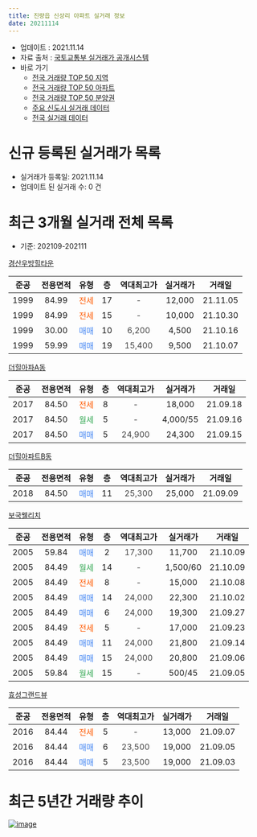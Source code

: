 ```yaml
---
title: 진량읍 신상리 아파트 실거래 정보
date: 20211114
---
```


* 업데이트 : 2021.11.14
* 자료 출처 : [국토교통부 실거래가 공개시스템](http://rt.molit.go.kr)
* 바로 가기
    * [전국 거래량 TOP 50 지역](https://apt-info.github.io/apt-trade-info/tr)
    * [전국 거래량 TOP 50 아파트](https://apt-info.github.io/apt-trade-info/ta)
    * [전국 거래량 TOP 50 분양권](https://apt-info.github.io/apt-trade-info/tb)
    * [주요 신도시 실거래 데이터](https://apt-info.github.io/apt-trade-info/newtown)
    * [전국 실거래 데이터](https://apt-info.github.io/apt-trade-info/all)



<script async src="https://pagead2.googlesyndication.com/pagead/js/adsbygoogle.js"></script>
<!-- 기본광고 -->
<ins class="adsbygoogle"
     style="display:block"
     data-ad-client="ca-pub-1142216861245946"
     data-ad-slot="4805727019"
     data-ad-format="auto"
     data-full-width-responsive="true"></ins>
<script>
     (adsbygoogle = window.adsbygoogle || []).push({});
</script>


# 신규 등록된 실거래가 목록

* 실거래가 등록일: 2021.11.14
* 업데이트 된 실거래 수: 0 건




<script async src="https://pagead2.googlesyndication.com/pagead/js/adsbygoogle.js"></script>
<!-- 기본광고 -->
<ins class="adsbygoogle"
     style="display:block"
     data-ad-client="ca-pub-1142216861245946"
     data-ad-slot="4805727019"
     data-ad-format="auto"
     data-full-width-responsive="true"></ins>
<script>
     (adsbygoogle = window.adsbygoogle || []).push({});
</script>


# 최근 3개월 실거래 전체 목록
* 기준: 202109-202111


[경산우방힐타운](https://search.naver.com/search.naver?query=%EA%B2%BD%EC%82%B0%EC%9A%B0%EB%B0%A9%ED%9E%90%ED%83%80%EC%9A%B4)

|준공|전용면적|유형|층|역대최고가|실거래가|거래일|
|:---:|:---:|:---:|:---:|:---:|:---:|:---:|
|1999|84.99|<span style="color:#FF5A00">전세</span>|17|<span style="color:#444444">-</span>|12,000|21.11.05|
|1999|84.99|<span style="color:#FF5A00">전세</span>|15|<span style="color:#444444">-</span>|10,000|21.10.30|
|1999|30.00|<span style="color:#4285F3">매매</span>|10|<span style="color:#444444">6,200</span>|4,500|21.10.16|
|1999|59.99|<span style="color:#4285F3">매매</span>|19|<span style="color:#444444">15,400</span>|9,500|21.10.07|

[더힐아파A동](https://search.naver.com/search.naver?query=%EB%8D%94%ED%9E%90%EC%95%84%ED%8C%8CA%EB%8F%99)

|준공|전용면적|유형|층|역대최고가|실거래가|거래일|
|:---:|:---:|:---:|:---:|:---:|:---:|:---:|
|2017|84.50|<span style="color:#FF5A00">전세</span>|8|<span style="color:#444444">-</span>|18,000|21.09.18|
|2017|84.50|<span style="color:#34A853">월세</span>|5|<span style="color:#444444">-</span>|4,000/55|21.09.16|
|2017|84.50|<span style="color:#4285F3">매매</span>|5|<span style="color:#444444">24,900</span>|24,300|21.09.15|

[더힐아파트B동](https://search.naver.com/search.naver?query=%EB%8D%94%ED%9E%90%EC%95%84%ED%8C%8C%ED%8A%B8B%EB%8F%99)

|준공|전용면적|유형|층|역대최고가|실거래가|거래일|
|:---:|:---:|:---:|:---:|:---:|:---:|:---:|
|2018|84.50|<span style="color:#4285F3">매매</span>|11|<span style="color:#444444">25,300</span>|25,000|21.09.09|

[보국웰리치](https://search.naver.com/search.naver?query=%EB%B3%B4%EA%B5%AD%EC%9B%B0%EB%A6%AC%EC%B9%98)

|준공|전용면적|유형|층|역대최고가|실거래가|거래일|
|:---:|:---:|:---:|:---:|:---:|:---:|:---:|
|2005|59.84|<span style="color:#4285F3">매매</span>|2|<span style="color:#444444">17,300</span>|11,700|21.10.09|
|2005|84.49|<span style="color:#34A853">월세</span>|14|<span style="color:#444444">-</span>|1,500/60|21.10.09|
|2005|84.49|<span style="color:#FF5A00">전세</span>|8|<span style="color:#444444">-</span>|15,000|21.10.08|
|2005|84.49|<span style="color:#4285F3">매매</span>|14|<span style="color:#444444">24,000</span>|22,300|21.10.02|
|2005|84.49|<span style="color:#4285F3">매매</span>|6|<span style="color:#444444">24,000</span>|19,300|21.09.27|
|2005|84.49|<span style="color:#FF5A00">전세</span>|5|<span style="color:#444444">-</span>|17,000|21.09.23|
|2005|84.49|<span style="color:#4285F3">매매</span>|11|<span style="color:#444444">24,000</span>|21,800|21.09.14|
|2005|84.49|<span style="color:#4285F3">매매</span>|15|<span style="color:#444444">24,000</span>|20,800|21.09.06|
|2005|59.84|<span style="color:#34A853">월세</span>|15|<span style="color:#444444">-</span>|500/45|21.09.05|

[효성그랜드뷰](https://search.naver.com/search.naver?query=%ED%9A%A8%EC%84%B1%EA%B7%B8%EB%9E%9C%EB%93%9C%EB%B7%B0)

|준공|전용면적|유형|층|역대최고가|실거래가|거래일|
|:---:|:---:|:---:|:---:|:---:|:---:|:---:|
|2016|84.44|<span style="color:#FF5A00">전세</span>|5|<span style="color:#444444">-</span>|13,000|21.09.07|
|2016|84.44|<span style="color:#4285F3">매매</span>|6|<span style="color:#444444">23,500</span>|19,000|21.09.05|
|2016|84.44|<span style="color:#4285F3">매매</span>|5|<span style="color:#444444">23,500</span>|19,000|21.09.03|



<script async src="https://pagead2.googlesyndication.com/pagead/js/adsbygoogle.js"></script>
<!-- 기본광고 -->
<ins class="adsbygoogle"
     style="display:block"
     data-ad-client="ca-pub-1142216861245946"
     data-ad-slot="4805727019"
     data-ad-format="auto"
     data-full-width-responsive="true"></ins>
<script>
     (adsbygoogle = window.adsbygoogle || []).push({});
</script>


# 최근 5년간 거래량 추이


<div style="width:100%;">
    <canvas id="deal_progress" height="200"></canvas>
</div>

<script>
new Chart(document.getElementById("deal_progress"), {
    type: 'line',
    data: {
        labels: ['16.01','16.02','16.03','16.04','16.05','16.06','16.07','16.08','16.09','16.10','16.11','16.12','17.01','17.02','17.03','17.04','17.05','17.06','17.07','17.08','17.09','17.10','17.11','17.12','18.01','18.02','18.03','18.04','18.05','18.06','18.07','18.08','18.09','18.10','18.11','18.12','19.01','19.02','19.03','19.04','19.05','19.06','19.07','19.08','19.09','19.10','19.11','19.12','20.01','20.02','20.03','20.04','20.05','20.06','20.07','20.08','20.09','20.10','20.11','20.12','21.01','21.02','21.03','21.04','21.05','21.06','21.07','21.08','21.09','21.10','21.11'],
        datasets: [{
            label: '매매/분양권',
            data: [3,5,4,5,6,7,4,1,6,10,10,4,5,5,6,5,5,5,4,6,9,4,3,3,3,5,11,4,6,4,4,7,7,6,6,2,2,6,7,7,7,10,6,1,2,7,8,7,6,6,8,4,4,11,9,9,5,9,13,13,8,11,12,6,4,7,9,5,7,4,0],
            borderColor: "rgba(66, 133, 243, 1)",
            backgroundColor: "rgba(66, 133, 243, 0.05)",
            borderWidth: 1,
            pointRadius: 0,
            fill: false,
            lineTension: 0
        },{
            label: '전/월세',
            data: [4,5,5,3,3,2,2,2,2,6,5,2,2,4,0,3,2,0,3,1,1,3,2,6,9,5,6,2,5,5,6,2,2,4,3,1,3,5,4,3,1,2,8,0,1,8,1,7,4,5,5,3,4,1,2,2,3,6,9,5,1,3,5,2,3,4,0,3,5,3,1],
            borderColor: "rgba(255, 90, 0, 1)",
            backgroundColor: "rgba(255, 90, 0, 0.05)",
            borderWidth: 1,
            pointRadius: 0,
            fill: false,
            lineTension: 0
        },{
            label: '합계',
            data: [7,10,9,8,9,9,6,3,8,16,15,6,7,9,6,8,7,5,7,7,10,7,5,9,12,10,17,6,11,9,10,9,9,10,9,3,5,11,11,10,8,12,14,1,3,15,9,14,10,11,13,7,8,12,11,11,8,15,22,18,9,14,17,8,7,11,9,8,12,7,1],
            borderColor: "rgba(0, 0, 0, 1)",
            backgroundColor: "rgba(0, 0, 0, 0.03)",
            borderWidth: 0.1,
            pointRadius: 0,
            fill: true,
            lineTension: 0
        }
        ]
    },
    options: {
        responsive: true,
        title: {
            display: false
        },
        tooltips: {
            mode: 'index',
            intersect: false
        },
        hover: {
            mode: 'nearest',
            intersect: true
        },
        scales: {
            xAxes: [{
                display: true,
                scaleLabel: {
                    display: true,
                    labelString: '년/월'
                }
            }],
            yAxes: [{
                display: true,
                ticks: {
                    suggestedMin: 0,
                },
                scaleLabel: {
                    display: true,
                    labelString: '실거래 수'
                }
            }]
        }
    }
});

</script>


[![image](https://apt-info.github.io/images/2020-01-03-apt-trade-info/1024x500.png)](https://play.google.com/store/apps/details?id=com.aptinfo.apttradeinfo)

